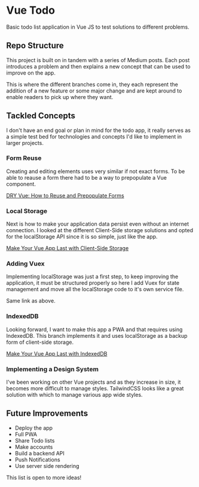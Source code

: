 # Vue Todo

Basic todo list application in Vue JS to test solutions to different problems.

## Repo Structure

This project is built on in tandem with a series of Medium posts. Each post introduces a problem and then explains a new concept that can be used to improve on the app.

This is where the different branches come in, they each represent the addition of a new feature or some major change and are kept around to enable readers to pick up where they want.

## Tackled Concepts

I don't have an end goal or plan in mind for the todo app, it really serves as a simple test bed for technologies and concepts I'd like to implement in larger projects.

### Form Reuse

Creating and editing elements uses very similar if not exact forms. To be able to reause a form there had to be a way to prepopulate a Vue component.

[DRY Vue: How to Reuse and Prepopulate Forms](https://medium.com/@mntlmaxi/dry-vue-how-to-reuse-and-prepopulate-forms-83068e142c70)

### Local Storage

Next is how to make your application data persist even without an internet connection. I looked at the different Client-Side storage solutions and opted for the localStorage API since it is so simple, just like the app.

[Make Your Vue App Last with Client-Side Storage](https://medium.com/@mntlmaxi/how-to-add-client-side-storage-with-vue-c6c72c301f23)

### Adding Vuex

Implementing localStorage was just a first step, to keep improving the application, it must be structured properly so here I add Vuex for state management and move all the localStorage code to it's own service file.

Same link as above.

### IndexedDB

Looking forward, I want to make this app a PWA and that requires using IndexedDB. This branch implements it and uses localStorage as a backup form of client-side storage.

[Make Your Vue App Last with IndexedDB](https://medium.com/@mntlmaxi/make-your-vue-app-last-with-indexeddb-66f02708830e)

### Implementing a Design System

I've been working on other Vue projects and as they increase in size, it becomes more difficult to manage styles. TailwindCSS looks like a great solution with which to manage various app wide styles.

## Future Improvements

* Deploy the app
* Full PWA
* Share Todo lists
* Make accounts
* Build a backend API
* Push Notifications
* Use server side rendering

This list is open to more ideas!
